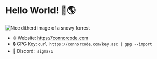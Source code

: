 # Hello World! 👋🌎

<img alt="Nice ditherd image of a snowy forrest" src="https://github.com/Basicprogrammer10/Basicprogrammer10/assets/50306817/2dcfa89e-16b3-42ad-a0f2-380ecd7fad89"></img>

<!--
<img height="165px" src="https://github-readme-stats.vercel.app/api?username=Basicprogrammer10&count_private=true&show_icons=true&hide=issues&theme=dark"></img>
<img height="165px" src="https://github-readme-stats.vercel.app/api/top-langs/?username=Basicprogrammer10&layout=compact&langs_count=6&theme=dark"></img>
-->

- 🌐 Website: <https://connorcode.com>
- 🔒 GPG Key: `curl https://connorcode.com/key.asc | gpg --import`
- 💬 Discord: &nbsp;`sigma76`
